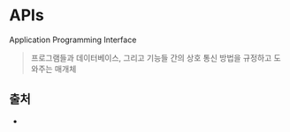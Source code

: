 # APIs

Application Programming Interface
> 프로그램들과 데이터베이스, 그리고 기능들 간의 상호 통신 방법을 규정하고 도와주는 매개체


## 출처
- []()